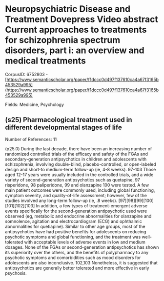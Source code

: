 # Neuropsychiatric Disease and Treatment Dovepress Video abstract Current approaches to treatments for schizophrenia spectrum disorders, part i: an overview and medical treatments

CorpusID: 6752803 - [https://www.semanticscholar.org/paper/f1dccc0d497f137610ca4a67f3165b453529a995](https://www.semanticscholar.org/paper/f1dccc0d497f137610ca4a67f3165b453529a995)

Fields: Medicine, Psychology

## (s25) Pharmacological treatment used in different developmental stages of life
Number of References: 11

(p25.0) During the last decade, there have been an increasing number of randomized controlled trials of the efficacy and safety of the FGAs and secondary-generation antipsychotics in children and adolescents with schizophrenia, involving double-blind, placebo-controlled, or open-labeled design and short-to medium-term follow-up (ie, 4-8 weeks). 97-103 Those aged 12-17 years were usually included in the controlled trials, and a wide variety of second-generation antipsychotics such as quetapine, 97 risperidone, 98 paliperidone, 99 and olanzapine 100 were tested. A few main patient outcomes were commonly used, including global functioning, symptom severity, and quality-of-life assessment; however, few of the studies involved any long-term follow-up (ie, .8 weeks). [97][98][99][100][101][102][103] In addition, a few types of treatment-emergent adverse events specifically for the second-generation antipsychotic used were observed (eg, metabolic and endocrine abnormalities for olanzapine and somnolence, agitation and electrocardiogram (ECG) and ophthalmic abnormalities for quetiapine). Similar to other age groups, most of the antipsychotics have had positive benefits for adolescents on reducing psychotic symptoms and global functioning, and the treatment was well-tolerated with acceptable levels of adverse events in low and medium dosages. None of the FGAs or second-generation antipsychotics has shown its superiority over the others, and the benefits of polypharmacy to any psychotic symptoms and comorbidities such as mood disorders for adolescents are also inconclusive. 102,103 Nonetheless, it is suggested that antipsychotics are generally better tolerated and more effective in early psychosis.
